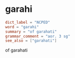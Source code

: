 # garahi

``` toml
dict_label = "NCPED"
word = "garahi"
summary = "of garahati"
grammar_comment = "aor. 3 sg"
see_also = ["garahati"]
```

of garahati


